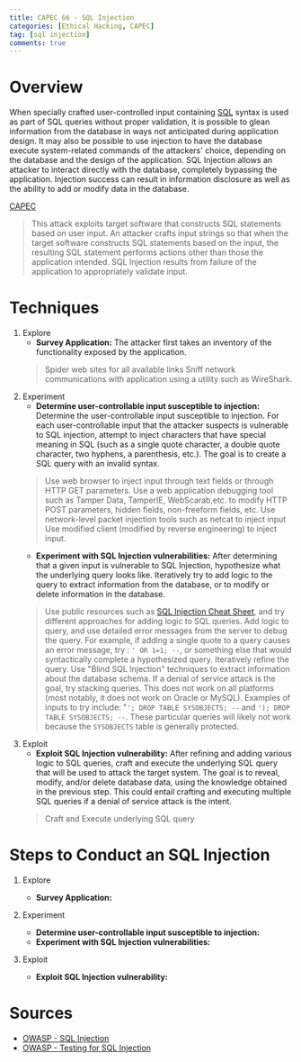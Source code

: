 ```yaml
---
title: CAPEC 66 - SQL Injection
categories: [Ethical Hacking, CAPEC]
tag: [sql injection]
comments: true
---
```


# Overview

When specially crafted user-controlled input containing [SQL](https://darkcybe.github.io/posts/SQL_Overview/) syntax is used as part of SQL queries without proper validation, it is possible to glean information from the database in ways not anticipated during application design. It may also be possible to use injection to have the database execute system-related commands of the attackers' choice, depending on the database and the design of the application. SQL Injection allows an attacker to interact directly with the database, completely bypassing the application. Injection success can result in information disclosure as well as the ability to add or modify data in the database.

[CAPEC](https://capec.mitre.org/data/definitions/66.html)
> This attack exploits target software that constructs SQL statements based on user input. An attacker crafts input strings so that when the target software constructs SQL statements based on the input, the resulting SQL statement performs actions other than those the application intended. SQL Injection results from failure of the application to appropriately validate input.

# Techniques

 1. Explore
    - **Survey Application:** The attacker first takes an inventory of the functionality exposed by the application. 
    > Spider web sites for all available links
    > Sniff network communications with application using a utility such as WireShark.
 2. Experiment
    - **Determine user-controllable input susceptible to injection:** Determine the user-controllable input susceptible to injection. For each user-controllable input that the attacker suspects is vulnerable to SQL injection, attempt to inject characters that have special meaning in SQL (such as a single quote character, a double quote character, two hyphens, a parenthesis, etc.). The goal is to create a SQL query with an invalid syntax.
    > Use web browser to inject input through text fields or through HTTP GET parameters.
    > Use a web application debugging tool such as Tamper Data, TamperIE, WebScarab,etc. to modify HTTP POST parameters, hidden fields, non-freeform fields, etc.
    > Use network-level packet injection tools such as netcat to inject input
    > Use modified client (modified by reverse engineering) to inject input.
    - **Experiment with SQL Injection vulnerabilities:** After determining that a given input is vulnerable to SQL Injection, hypothesize what the underlying query looks like. Iteratively try to add logic to the query to extract information from the database, or to modify or delete information in the database.
    > Use public resources such as [SQL Injection Cheat Sheet](http://ferruh.mavituna.com/makale/sql-injection-cheatsheet/), and try different approaches for adding logic to SQL queries.
    > Add logic to query, and use detailed error messages from the server to debug the query. For example, if adding a single quote to a query causes an error message, try : `' OR 1=1; --`, or something else that would syntactically complete a hypothesized query. Iteratively refine the query.
    > Use "Blind SQL Injection" techniques to extract information about the database schema.
    > If a denial of service attack is the goal, try stacking queries. This does not work on all platforms (most notably, it does not work on Oracle or MySQL). Examples of inputs to try include: "`'; DROP TABLE SYSOBJECTS; --` and `'); DROP TABLE SYSOBJECTS; --`. These particular queries will likely not work because the `SYSOBJECTS` table is generally protected.
 3. Exploit
    - **Exploit SQL Injection vulnerability:** After refining and adding various logic to SQL queries, craft and execute the underlying SQL query that will be used to attack the target system. The goal is to reveal, modify, and/or delete database data, using the knowledge obtained in the previous step. This could entail crafting and executing multiple SQL queries if a denial of service attack is the intent.
    > Craft and Execute underlying SQL query

# Steps to Conduct an SQL Injection

1. Explore
    - **Survey Application:**

2. Experiment
    - **Determine user-controllable input susceptible to injection:**
    - **Experiment with SQL Injection vulnerabilities:**

3. Exploit
    - **Exploit SQL Injection vulnerability:**

# Sources
- [OWASP - SQL Injection](https://owasp.org/www-community/attacks/SQL_Injection)
- [OWASP - Testing for SQL Injection](https://owasp.org/www-project-web-security-testing-guide/latest/4-Web_Application_Security_Testing/07-Input_Validation_Testing/05-Testing_for_SQL_Injection.html)